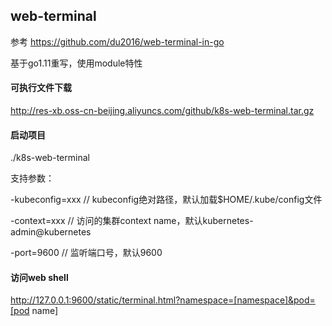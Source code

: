 ## web-terminal

参考 https://github.com/du2016/web-terminal-in-go

基于go1.11重写，使用module特性

#### 可执行文件下载

http://res-xb.oss-cn-beijing.aliyuncs.com/github/k8s-web-terminal.tar.gz

#### 启动项目

./k8s-web-terminal 

支持参数：

-kubeconfig=xxx  // kubeconfig绝对路径，默认加载$HOME/.kube/config文件

-context=xxx // 访问的集群context name，默认kubernetes-admin@kubernetes

-port=9600 // 监听端口号，默认9600


#### 访问web shell

http://127.0.0.1:9600/static/terminal.html?namespace=[namespace]&pod=[pod name]

